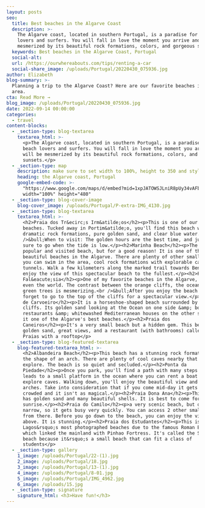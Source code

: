 ```yaml
---
layout: posts
seo:
  title: Best beaches in the Algarve Coast
  description: >-
    The Algarve coast, located in southern Portugal, is a paradise for beach
    lovers and surfers. You will fall in love the moment you arrive and will be
    mesmerized by its beautiful rock formations, colors, and gorgeous sunsets.
  keywords: Best beaches in the Algarve Coast, Portugal
  social-alt:
  url: /https://ourwhereabouts.com/tips/renting-a-car
  social-share_image: /uploads/Portugal/20220430_075936.jpg
author: Elizabeth
blog-summary: >-
  Planning a trip to the Algarve Coast? Here are our favorite beaches in the
  area.
cta: Read More →
blog_image: /uploads/Portugal/20220430_075936.jpg
date: 2022-09-14 00:00:00
categories:
  - travel
content-blocks:
  - _section-type: blog-textarea
    textarea_html: >-
      <p>The Algarve coast, located in southern Portugal, is a paradise for
      beach lovers and surfers. You will fall in love the moment you arrive and
      will be mesmerized by its beautiful rock formations, colors, and gorgeous
      sunsets.</p>
  - _section-type: map
    description: make sure to set width to 100%, height to 350 and style to border 2
    heading: the Algarve coast, Portugal
    google-embed-code: >-
      "https://www.google.com/maps/d/embed?mid=1xpJATOWSJLniR8pUy34vAFbOiN4CXSg&ehbc=2E312F"
      width="100%" height="480"
  - _section-type: blog-cover-image
    blog-cover_image: /uploads/Portugal/P-extra-IMG_4130.jpg
  - _section-type: blog-textarea
    textarea_html: >-
      <h2>Praia dos Tr&ecirc;s Irm&atilde;os</h2><p>This is one of our favorite
      beaches. Tucked away in Portim&atilde;o, you'll find this beach with
      dramatic rock formations, pure golden sand, and clear blue water.<br
      />&bull;When to visit: The golden hours are the best time, and just make
      sure to go when the tide is low.</p><h2>Marinha Beach</h2><p>The most
      popular and visited beach, but for a good reason! It is one of the most
      beautiful beaches in the Algarve. There are plenty of other small beaches
      you can swim in the area, cool rock formations with explorable caves and
      tunnels. Walk a few kilometers along the marked trail towards Benagil to
      enjoy the view of this spectacular beach to the fullest.</p><h2>Praia da
      Fal&eacute;sia</h2><p>One of my favorite beaches in the Algarve, possibly
      even the world. The contrast between the orange cliffs, the ocean, and the
      green trees is mesmerizing.<br />&bull;After you enjoy the beach don't
      forget to go to the top of the cliffs for a spectacular view.</p><h2>Praia
      de Carvoeiro</h2><p>It is a horseshoe-shaped beach surrounded by sandstone
      cliffs. Its golden sand looking at the Ocean on one side &amp; boats,
      restaurants &amp; whitewashed Mediterranean houses on the other side make
      it one of the Algarve's best beaches.</p><h2>Praia dos
      Caneiros</h2><p>It's a very small beach but a hidden gem. This beach has
      golden sand, great views, and a restaurant (with bathrooms) called Rei dos
      Praias with a rooftop</p>
  - _section-type: blog-featured-textarea
    blog-featured-textarea_html: >-
      <h2>Albandeira Beach</h2><p>This beach has a stunning rock formation in
      the shape of an arch. There are plenty of cool caves nearby that you can
      explore. The beach is so quiet and secluded.</p><h2>Ponta da
      Piedade</h2><p>Once you park, you'll find a path with many steps that
      leads to a small platform in the ocean where you can rent a boat and
      explore caves. Walking down, you'll enjoy the beautiful view and natural
      arches. Take into consideration that if you come mid-day it gets very
      crowded and it isn't as magical.</p><h2>Praia Dona Ana</h2><p>This beach
      has golden sand and many beautiful shells. It is best to come for
      sunrise.</p><h2>Praia do Camilo</h2><p>a very scenic beach, but quite
      narrow, so it gets busy very quickly. You can access 2 other small beaches
      from there. Before you go down to the beach, you can enjoy the view from
      above. It is stunning.</p><h2>Praia dos Estudantes</h2><p>This is one of
      Lagos&rsquo;s most photographed beaches due to the famous Roman Bridge,
      which linked the mainland with Pinhao Fortress. It's called the Student
      beach because it&rsquo;s a small beach that can fit a class of
      students</p>
  - _section-type: gallery
    1_image: /uploads/Portugal/22-(1).jpg
    2_image: /uploads/Portugal/18.jpg
    3_image: /uploads/Portugal/13-(1).jpg
    4_image: /uploads/Portugal/8-01.jpg
    5_image: /uploads/Portugal/IMG_4962.jpg
    6_image: /uploads/15.jpg
  - _section-type: signature
    signature_html: <h3>Have fun!</h3>
---
```


